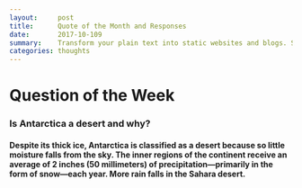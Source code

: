 ```yaml
---
layout:     post
title:      Quote of the Month and Responses
date:       2017-10-109 
summary:    Transform your plain text into static websites and blogs. Simple, static, and blog-aware.
categories: thoughts
---
```


# Question of the Week

### Is Antarctica a desert and why?

#### Despite its thick ice, Antarctica is classified as a desert because so little moisture falls from the sky. The inner regions of the continent receive an average of 2 inches (50 millimeters) of precipitation—primarily in the form of snow—each year. More rain falls in the Sahara desert.
